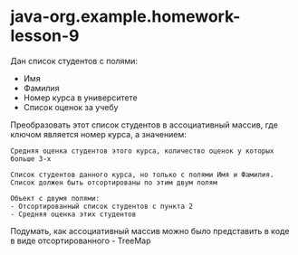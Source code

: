 # java-org.example.homework-lesson-9


Дан список студентов с полями:
- Имя
- Фамилия
- Номер курса в университете
- Список оценок за учебу

Преобразовать этот список студентов в ассоциативный массив, где ключом является номер курса, а значением:

    Средняя оценка студентов этого курса, количество оценок у которых больше 3-х

    Список студентов данного курса, но только с полями Имя и Фамилия.
    Список должен быть отсортированы по этим двум полям

    Объект с двумя полями:
    - Отсортированный список студентов с пункта 2
    - Средняя оценка этих студентов

Подумать, как ассоциативный массив можно было представить в коде в виде отсортированного - TreeMap
